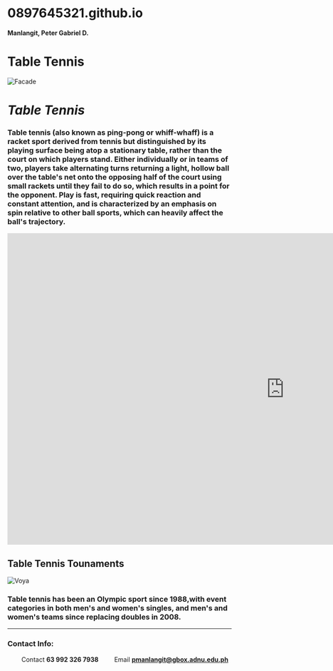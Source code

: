 # 0897645321.github.io
**Manlangit, Peter Gabriel D.**

# Table Tennis
![Facade](https://static.toiimg.com/thumb/msid-79125381,imgsize-156304,width-400,resizemode-4/79125381.jpg)


# *Table Tennis*

### Table tennis (also known as ping-pong or whiff-whaff) is a racket sport derived from tennis but distinguished by its playing surface being atop a stationary table, rather than the court on which players stand. Either individually or in teams of two, players take alternating turns returning a light, hollow ball over the table's net onto the opposing half of the court using small rackets until they fail to do so, which results in a point for the opponent. Play is fast, requiring quick reaction and constant attention, and is characterized by an emphasis on spin relative to other ball sports, which can heavily affect the ball's trajectory.

<iframe width="1243" height="699" src="https://www.youtube.com/embed/EtFu2FYvjUU" title="HISTORY OF TABLE TENNIS" frameborder="0" allow="accelerometer; autoplay; clipboard-write; encrypted-media; gyroscope; picture-in-picture; web-share" allowfullscreen></iframe>

## Table Tennis Tounaments

![Voya](https://onecms-res.cloudinary.com/image/upload/s--AOyOk_fR--/f_auto,q_auto/c_fill,g_auto,h_622,w_830/v1/tdy-migration/000_9jk62p.jpg?itok=5JQGQUJk)

### Table tennis has been an Olympic sport since 1988,with event categories in both men's and women's singles, and men's and women's teams since replacing doubles in 2008.
---- 
### Contact Info:
&nbsp; &nbsp; &nbsp; &nbsp;
Contact
 **63 992 326 7938**
&nbsp; &nbsp; &nbsp; &nbsp;
Email
 **pmanlangit@gbox.adnu.edu.ph**
